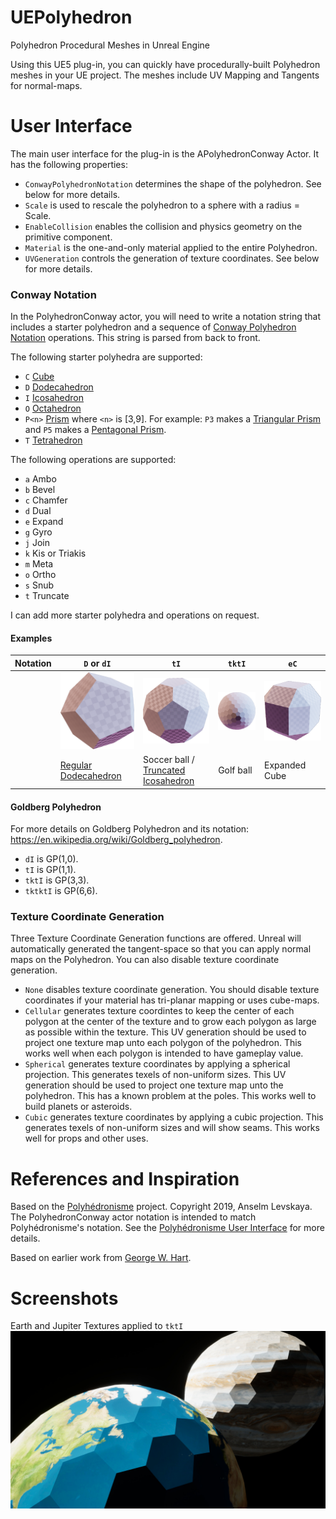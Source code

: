 # UEPolyhedron
Polyhedron Procedural Meshes in Unreal Engine

Using this UE5 plug-in, you can quickly have procedurally-built Polyhedron meshes in your UE project.
The meshes include UV Mapping and Tangents for normal-maps.

# User Interface
The main user interface for the plug-in is the APolyhedronConway Actor.
It has the following properties:
* `ConwayPolyhedronNotation` determines the shape of the polyhedron. See below for more details.
* `Scale` is used to rescale the polyhedron to a sphere with a radius = Scale.
* `EnableCollision` enables the collision and physics geometry on the primitive component.
* `Material` is the one-and-only material applied to the entire Polyhedron.
* `UVGeneration` controls the generation of texture coordinates. See below for more details.

### Conway Notation
In the PolyhedronConway actor, you will need to write a notation string that includes a starter polyhedron and a sequence of [Conway Polyhedron Notation](https://en.wikipedia.org/wiki/Conway_polyhedron_notation) operations.
This string is parsed from back to front.

The following starter polyhedra are supported:
* `C` [Cube](https://en.wikipedia.org/wiki/Cube)
* `D` [Dodecahedron](https://en.wikipedia.org/wiki/Dodecahedron)
* `I` [Icosahedron](https://en.wikipedia.org/wiki/Icosahedron)
* `O` [Octahedron](https://en.wikipedia.org/wiki/Octahedron)
* `P<n>` [Prism](https://en.wikipedia.org/wiki/Prism_(geometry)) where `<n>` is [3,9]. For example: `P3` makes a [Triangular Prism](https://en.wikipedia.org/wiki/Triangular_prism) and `P5` makes a [Pentagonal Prism](https://en.wikipedia.org/wiki/Pentagonal_prism).
* `T` [Tetrahedron](https://en.wikipedia.org/wiki/Tetrahedron)

The following operations are supported:
* `a` Ambo
* `b` Bevel
* `c` Chamfer
* `d` Dual
* `e` Expand
* `g` Gyro
* `j` Join
* `k` Kis or Triakis
* `m` Meta
* `o` Ortho
* `s` Snub
* `t` Truncate

I can add more starter polyhedra and operations on request.

#### Examples

 | **Notation** |  `D` or `dI` | `tI` | `tktI` | `eC` |
 |----|----|----|----|----|
 | | ![Regular Dodecahedron](./Resources/DualIcosahedron.png) | ![Truncated Icosahedron](./Resources/TruncatedIcosahedron.png) | ![TKT Icosahedron](./Resources/TKTIcosahedron.png) | ![Expanded Cube](./Resources/ExpandedCube.png) | 
 | | [Regular Dodecahedron](https://en.wikipedia.org/wiki/Dodecahedron) |  Soccer ball / [Truncated Icosahedron](https://en.wikipedia.org/wiki/Truncated_icosahedron) | Golf ball | Expanded Cube | 

#### Goldberg Polyhedron
For more details on Goldberg Polyhedron and its notation: https://en.wikipedia.org/wiki/Goldberg_polyhedron.
* `dI` is GP(1,0).
* `tI` is GP(1,1).
* `tktI` is GP(3,3).
* `tktktI` is GP(6,6).

### Texture Coordinate Generation
Three Texture Coordinate Generation functions are offered. Unreal will automatically generated the tangent-space so that you can apply normal maps on the Polyhedron. You can also disable texture coordinate generation.
* `None` disables texture coordinate generation. You should disable texture coordinates if your material has tri-planar mapping or uses cube-maps.
* `Cellular` generates texture coordintes to keep the center of each polygon at the center of the texture and to grow each polygon as large as possible within the texture. This UV generation should be used to project one texture map unto each polygon of the polyhedron. This works well when each polygon is intended to have gameplay value.
* `Spherical` generates texture coordinates by applying a spherical projection. This generates texels of non-uniform sizes. This UV generation should be used to project one texture map unto the polyhedron. This has a known problem at the poles. This works well to build planets or asteroids.
* `Cubic` generates texture coordinates by applying a cubic projection. This generates texels of non-uniform sizes and will show seams. This works well for props and other uses.

# References and Inspiration
Based on the [Polyhédronisme](https://levskaya.github.io/polyhedronisme/) project.
Copyright 2019, Anselm Levskaya.
The PolyhedronConway actor notation is intended to match Polyhédronisme's notation. See the [Polyhédronisme User Interface](https://github.com/levskaya/polyhedronisme) for more details.

Based on earlier work from [George W. Hart](http://www.georgehart.com/).

# Screenshots
Earth and Jupiter Textures applied to `tktI`
![Earth and Jupiter](./Resources/PlanetsScreenshot.jpg)


